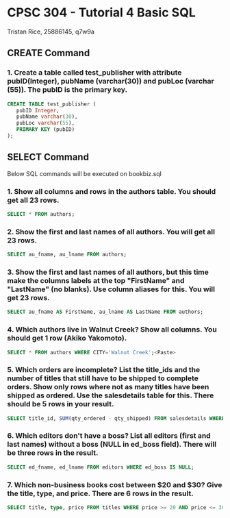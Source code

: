 # CPSC 304 - Tutorial 4 Basic SQL
Tristan Rice, 25886145, q7w9a



## CREATE Command

### 1. Create a table called test_publisher with attribute pubID(Integer), pubName (varchar(30)) and pubLoc (varchar (55)). The pubID is the primary key.

```sql
CREATE TABLE test_publisher (
   pubID Integer,
   pubName varchar(30),
   pubLoc varchar(55),
   PRIMARY KEY (pubID)
);
```

## SELECT Command
Below SQL commands will be executed on bookbiz.sql

### 1. Show all columns and rows in the authors table. You should get all 23 rows.

```sql
SELECT * FROM authors;
```

### 2. Show the first and last names of all authors. You will get all 23 rows.

```sql
SELECT au_fname, au_lname FROM authors;
```

### 3. Show the first and last names of all authors, but this time make the columns labels at the top "FirstName" and "LastName" (no blanks). Use column aliases for this. You will get 23 rows.

```sql
SELECT au_fname AS FirstName, au_lname AS LastName FROM authors;
```

### 4. Which authors live in Walnut Creek? Show all columns. You should get 1 row (Akiko Yakomoto).

```sql
SELECT * FROM authors WHERE CITY='Walnut Creek';<Paste>
```

### 5. Which orders are incomplete? List the title_ids and the number of titles that still have to be shipped to complete orders. Show only rows where not as many titles have been shipped as ordered. Use the salesdetails table for this. There should be 5 rows in your result.

```sql
SELECT title_id, SUM(qty_ordered - qty_shipped) FROM salesdetails WHERE qty_shipped < qty_ordered GROUP BY title_id;
```

### 6. Which editors don't have a boss? List all editors (first and last names) without a boss (NULL in ed_boss field). There will be three rows in the result.

```sql
SELECT ed_fname, ed_lname FROM editors WHERE ed_boss IS NULL;
```

### 7. Which non-business books cost between $20 and $30? Give the title, type, and price. There are 6 rows in the result.

```sql
SELECT title, type, price FROM titles WHERE price >= 20 AND price <= 30 AND type != 'business';
```
